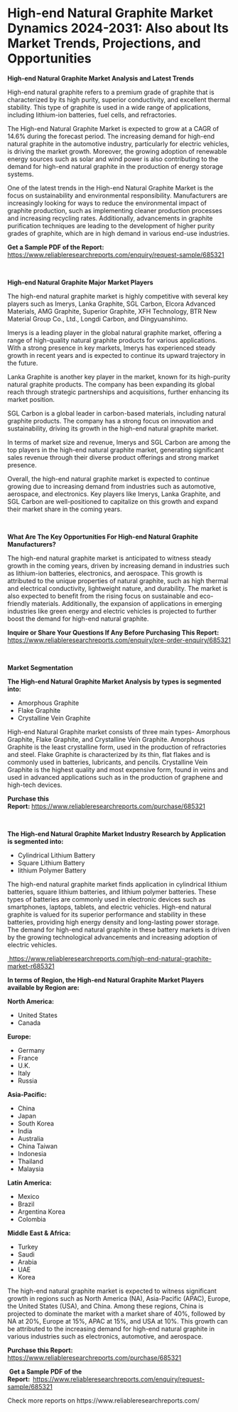 <p><h1>High-end Natural Graphite Market Dynamics 2024-2031: Also about Its Market Trends, Projections, and Opportunities</h1></p><p><strong>High-end Natural Graphite Market Analysis and Latest Trends</strong></p>
<p><p>High-end natural graphite refers to a premium grade of graphite that is characterized by its high purity, superior conductivity, and excellent thermal stability. This type of graphite is used in a wide range of applications, including lithium-ion batteries, fuel cells, and refractories.</p><p>The High-end Natural Graphite Market is expected to grow at a CAGR of 14.6% during the forecast period. The increasing demand for high-end natural graphite in the automotive industry, particularly for electric vehicles, is driving the market growth. Moreover, the growing adoption of renewable energy sources such as solar and wind power is also contributing to the demand for high-end natural graphite in the production of energy storage systems.</p><p>One of the latest trends in the High-end Natural Graphite Market is the focus on sustainability and environmental responsibility. Manufacturers are increasingly looking for ways to reduce the environmental impact of graphite production, such as implementing cleaner production processes and increasing recycling rates. Additionally, advancements in graphite purification techniques are leading to the development of higher purity grades of graphite, which are in high demand in various end-use industries.</p></p>
<p><strong>Get a Sample PDF of the Report:&nbsp;</strong> <a href="https://www.reliableresearchreports.com/enquiry/request-sample/685321">https://www.reliableresearchreports.com/enquiry/request-sample/685321</a></p>
<p>&nbsp;</p>
<p><strong>High-end Natural Graphite Major Market Players</strong></p>
<p><p>The high-end natural graphite market is highly competitive with several key players such as Imerys, Lanka Graphite, SGL Carbon, Elcora Advanced Materials, AMG Graphite, Superior Graphite, XFH Technology, BTR New Material Group Co., Ltd., Longdi Carbon, and Dingyuanshimo.</p><p>Imerys is a leading player in the global natural graphite market, offering a range of high-quality natural graphite products for various applications. With a strong presence in key markets, Imerys has experienced steady growth in recent years and is expected to continue its upward trajectory in the future.</p><p>Lanka Graphite is another key player in the market, known for its high-purity natural graphite products. The company has been expanding its global reach through strategic partnerships and acquisitions, further enhancing its market position.</p><p>SGL Carbon is a global leader in carbon-based materials, including natural graphite products. The company has a strong focus on innovation and sustainability, driving its growth in the high-end natural graphite market.</p><p>In terms of market size and revenue, Imerys and SGL Carbon are among the top players in the high-end natural graphite market, generating significant sales revenue through their diverse product offerings and strong market presence.</p><p>Overall, the high-end natural graphite market is expected to continue growing due to increasing demand from industries such as automotive, aerospace, and electronics. Key players like Imerys, Lanka Graphite, and SGL Carbon are well-positioned to capitalize on this growth and expand their market share in the coming years.</p></p>
<p>&nbsp;</p>
<p><strong>What Are The Key Opportunities For High-end Natural Graphite Manufacturers?</strong></p>
<p><p>The high-end natural graphite market is anticipated to witness steady growth in the coming years, driven by increasing demand in industries such as lithium-ion batteries, electronics, and aerospace. This growth is attributed to the unique properties of natural graphite, such as high thermal and electrical conductivity, lightweight nature, and durability. The market is also expected to benefit from the rising focus on sustainable and eco-friendly materials. Additionally, the expansion of applications in emerging industries like green energy and electric vehicles is projected to further boost the demand for high-end natural graphite.</p></p>
<p><strong>Inquire or Share Your Questions If Any Before Purchasing This Report:</strong> <a href="https://www.reliableresearchreports.com/enquiry/pre-order-enquiry/685321">https://www.reliableresearchreports.com/enquiry/pre-order-enquiry/685321</a></p>
<p>&nbsp;</p>
<p><strong>Market Segmentation</strong></p>
<p><strong>The High-end Natural Graphite Market Analysis by types is segmented into:</strong></p>
<p><ul><li>Amorphous Graphite</li><li>Flake Graphite</li><li>Crystalline Vein Graphite</li></ul></p>
<p><p>High-end Natural Graphite market consists of three main types- Amorphous Graphite, Flake Graphite, and Crystalline Vein Graphite. Amorphous Graphite is the least crystalline form, used in the production of refractories and steel. Flake Graphite is characterized by its thin, flat flakes and is commonly used in batteries, lubricants, and pencils. Crystalline Vein Graphite is the highest quality and most expensive form, found in veins and used in advanced applications such as in the production of graphene and high-tech devices.</p></p>
<p><strong>Purchase this Report:&nbsp;</strong><a href="https://www.reliableresearchreports.com/purchase/685321">https://www.reliableresearchreports.com/purchase/685321</a></p>
<p>&nbsp;</p>
<p><strong>The High-end Natural Graphite Market Industry Research by Application is segmented into:</strong></p>
<p><ul><li>Cylindrical Lithium Battery</li><li>Square Lithium Battery</li><li>lithium Polymer Battery</li></ul></p>
<p><p>The high-end natural graphite market finds application in cylindrical lithium batteries, square lithium batteries, and lithium polymer batteries. These types of batteries are commonly used in electronic devices such as smartphones, laptops, tablets, and electric vehicles. High-end natural graphite is valued for its superior performance and stability in these batteries, providing high energy density and long-lasting power storage. The demand for high-end natural graphite in these battery markets is driven by the growing technological advancements and increasing adoption of electric vehicles.</p></p>
<p><a href="https://www.reliableresearchreports.com/high-end-natural-graphite-market-r685321">&nbsp;https://www.reliableresearchreports.com/high-end-natural-graphite-market-r685321</a></p>
<p><strong>In terms of Region, the High-end Natural Graphite Market Players available by Region are:</strong></p>
<p>
    <p> <strong> North America: </strong>
        <ul>
            <li>United States</li>
            <li>Canada</li>
        </ul>
        </p> 
    <p> <strong> Europe: </strong>
        <ul>
            <li>Germany</li>
            <li>France</li>
            <li>U.K.</li>
            <li>Italy</li>
            <li>Russia</li>
        </ul>
        </p> 
    <p> <strong> Asia-Pacific: </strong>
        <ul>
            <li>China</li>
            <li>Japan</li>
            <li>South Korea</li>
            <li>India</li>
            <li>Australia</li>
            <li>China Taiwan</li>
            <li>Indonesia</li>
            <li>Thailand</li>
            <li>Malaysia</li>
        </ul>
        </p> 
    <p> <strong> Latin America: </strong>
        <ul>
            <li>Mexico</li>
            <li>Brazil</li>
            <li>Argentina Korea</li>
            <li>Colombia</li>
        </ul>
        </p> 
    <p> <strong> Middle East & Africa: </strong>
        <ul>
            <li>Turkey</li>
            <li>Saudi</li>
            <li>Arabia</li>
            <li>UAE</li>
            <li>Korea</li>
        </ul>
    </p>
    </p>
<p><p>The high-end natural graphite market is expected to witness significant growth in regions such as North America (NA), Asia-Pacific (APAC), Europe, the United States (USA), and China. Among these regions, China is projected to dominate the market with a market share of 40%, followed by NA at 20%, Europe at 15%, APAC at 15%, and USA at 10%. This growth can be attributed to the increasing demand for high-end natural graphite in various industries such as electronics, automotive, and aerospace.</p></p>
<p><strong>Purchase this Report: </strong><a href="https://www.reliableresearchreports.com/purchase/685321">https://www.reliableresearchreports.com/purchase/685321</a></p>
<p>&nbsp;<strong>Get a Sample PDF of the Report:&nbsp;&nbsp;</strong><a href="https://www.reliableresearchreports.com/enquiry/request-sample/685321">https://www.reliableresearchreports.com/enquiry/request-sample/685321</a></p>
<p><strong></strong></p>
<p>Check more reports on https://www.reliableresearchreports.com/</p>